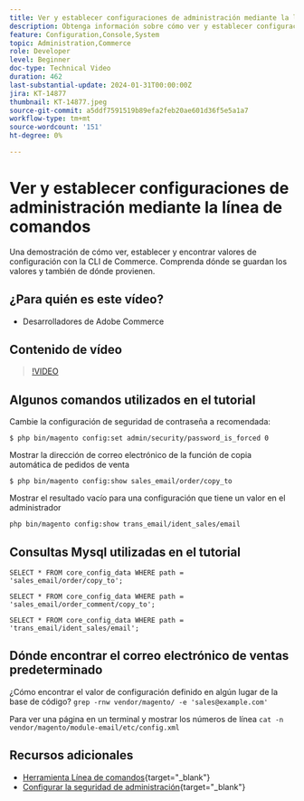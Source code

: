 ```yaml
---
title: Ver y establecer configuraciones de administración mediante la línea de comandos
description: Obtenga información sobre cómo ver y establecer configuraciones de administración mediante la línea de comandos.
feature: Configuration,Console,System
topic: Administration,Commerce
role: Developer
level: Beginner
doc-type: Technical Video
duration: 462
last-substantial-update: 2024-01-31T00:00:00Z
jira: KT-14877
thumbnail: KT-14877.jpeg
source-git-commit: a5ddf7591519b89efa2feb20ae601d36f5e5a1a7
workflow-type: tm+mt
source-wordcount: '151'
ht-degree: 0%

---
```



# Ver y establecer configuraciones de administración mediante la línea de comandos

Una demostración de cómo ver, establecer y encontrar valores de configuración con la CLI de Commerce. Comprenda dónde se guardan los valores y también de dónde provienen.

## ¿Para quién es este vídeo?

- Desarrolladores de Adobe Commerce

## Contenido de vídeo

>[!VIDEO](https://video.tv.adobe.com/v/3427123?&learn=on)

## Algunos comandos utilizados en el tutorial

Cambie la configuración de seguridad de contraseña a recomendada:

`$ php bin/magento config:set admin/security/password_is_forced 0`

Mostrar la dirección de correo electrónico de la función de copia automática de pedidos de venta

`$ php bin/magento config:show sales_email/order/copy_to`

Mostrar el resultado vacío para una configuración que tiene un valor en el administrador

`php bin/magento config:show trans_email/ident_sales/email`

## Consultas Mysql utilizadas en el tutorial

```
SELECT * FROM core_config_data WHERE path = 'sales_email/order/copy_to';

SELECT * FROM core_config_data WHERE path = 'sales_email/order_comment/copy_to';

SELECT * FROM core_config_data WHERE path = 'trans_email/ident_sales/email';
```

## Dónde encontrar el correo electrónico de ventas predeterminado

¿Cómo encontrar el valor de configuración definido en algún lugar de la base de código?
`grep -rnw vendor/magento/ -e 'sales@example.com'`

Para ver una página en un terminal y mostrar los números de línea `cat -n vendor/magento/module-email/etc/config.xml`

## Recursos adicionales

- [Herramienta Línea de comandos](https://experienceleague.adobe.com/docs/commerce-operations/configuration-guide/cli/config-cli.html){target="_blank"}
- [Configurar la seguridad de administración](https://experienceleague.adobe.com/docs/commerce-admin/systems/security/security-admin.html){target="_blank"}
